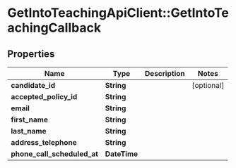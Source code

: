 # GetIntoTeachingApiClient::GetIntoTeachingCallback

## Properties
Name | Type | Description | Notes
------------ | ------------- | ------------- | -------------
**candidate_id** | **String** |  | [optional] 
**accepted_policy_id** | **String** |  | 
**email** | **String** |  | 
**first_name** | **String** |  | 
**last_name** | **String** |  | 
**address_telephone** | **String** |  | 
**phone_call_scheduled_at** | **DateTime** |  | 


